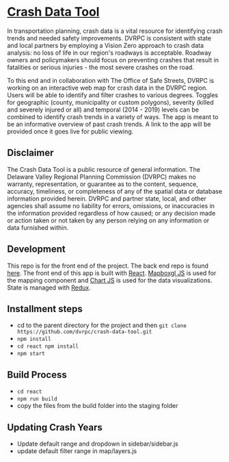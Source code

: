 # [Crash Data Tool](https://www.dvrpc.org/webmaps/crash-data)
In transportation planning, crash data is a vital resource for identifying crash trends and needed safety improvements. DVRPC is consistent with state and local partners by employing a Vision Zero approach to crash data analysis: no loss of life in our region's roadways is acceptable. Roadway owners and policymakers should focus on preventing crashes that result in fatalities or serious injuries - the most severe crashes on the road.

To this end and in collaboration with The Office of Safe Streets, DVRPC is working on an interactive web map for crash data in the DVRPC region. Users will be able to identify and filter crashes to various degrees. Toggles for geographic (county, municipality or custom polygons), severity (killed and severely injured or all) and temporal (2014 - 2019) levels can be combined to identify crash trends in a variety of ways. The app is meant to be an informative overview of past crash trends. A link to the app will be provided once it goes live for public viewing. 

## Disclaimer
The Crash Data Tool is a public resource of general information. The Delaware Valley Regional Planning Commission (DVRPC) makes no warranty, representation, or guarantee as to the content, sequence, accuracy, timeliness, or completeness of any of the spatial data or database information provided herein. DVRPC and partner state, local, and other agencies shall assume no liability for errors, omissions, or inaccuracies in the information provided regardless of how caused; or any decision made or action taken or not taken by any person relying on any information or data furnished within.

## Development
This repo is for the front end of the project. The back end repo is found [here](https://github.com/dvrpc/crash-api). The front end of this app is built with <a href="https://reactjs.org/">React</a>. <a href="https://docs.mapbox.com/mapbox-gl-js/api/">Mapboxgl JS</a> is used for the mapping component and <a href="https://www.chartjs.org/">Chart JS</a> is used for the data visualizations. State is managed with <a href="https://redux.js.org/">Redux</a>.

<!-- * A Python API was built for this app using <a href="https://fastapi.tiangolo.com/">FastAPI</a>, you can view the <a href="https://cloud.dvrpc.org/api/crash-data/v1/docs">documentation here</a>. Data is stored in a <a href="https://www.postgresql.org/">PostgreSQL</a> database. Vector tiles and other mapping information were created in house and are hosted on a <a href="https://www.digitalocean.com/">Digital Ocean Droplet</a>. -->

## Installment steps
* cd to the parent directory for the project and then `git clone https://github.com/dvrpc/crash-data-tool.git`
* `npm install` 
* `cd react npm install`
* `npm start`

## Build Process
* `cd react`
* `npm run build`
* copy the files from the build folder into the staging folder

## Updating Crash Years
* Update default range and dropdown in sidebar/sidebar.js
* update default filter range in map/layers.js